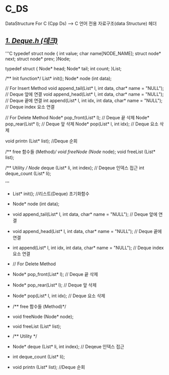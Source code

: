 # C_DS
DataStructure For C (Cpp Ds) --> C 언어 전용 자료구조(data Structure) 헤더 

## [_1. Deque.h (데크)_](https://github.com/20190511/C_DS/blob/main/deque.h)

'''C
typedef struct node {
    int value;
    char name[NODE_NAME];
    struct node* next;
    struct node* prev; 
}Node;

typedef struct {
   Node* head;
   Node* tail;
   int count;
}List;

/** Init function*/
List* init();
Node* node (int data);

// For Insert Method
void append_tail(List* l, int data, char* name = "NULL");       // Deque 앞에 연결
void append_head(List* l, int data, char* name = "NULL");       // Deque 끝에 연결
int append(List* l, int idx, int data, char* name = "NULL");    // Deque index 요소 연결

// For Delete Method
Node* pop_front(List* l);           // Deque 끝 삭제
Node* pop_rear(List* l);            // Deque 앞 삭제
Node* pop(List* l, int idx);        // Deque 요소 삭제

void printn (List* list);       //Deque 순회

/** free 함수들 (Method)*/
void freeNode (Node* node);
void freeList (List* list);

/**  Utility */
Node* deque (List* li, int index); // Deqeue 인덱스 접근
int deque_count (List* li);

'''
  - List* init(); //리스트(Deque) 초기화함수
  - Node* node (int data);
  
  - void append_tail(List* l, int data, char* name = "NULL");       // Deque 앞에 연결
  - void append_head(List* l, int data, char* name = "NULL");       // Deque 끝에 연결
  - int append(List* l, int idx, int data, char* name = "NULL");    // Deque index 요소 연결
  
  - // For Delete Method
  - Node* pop_front(List* l);           // Deque 끝 삭제
  - Node* pop_rear(List* l);            // Deque 앞 삭제
  - Node* pop(List* l, int idx);        // Deque 요소 삭제

  - /** free 함수들 (Method)*/
  - void freeNode (Node* node);
  - void freeList (List* list);
  
  - /**  Utility */
  - Node* deque (List* li, int index); // Deqeue 인덱스 접근
  - int deque_count (List* li);
  - void printn (List* list);       //Deque 순회

